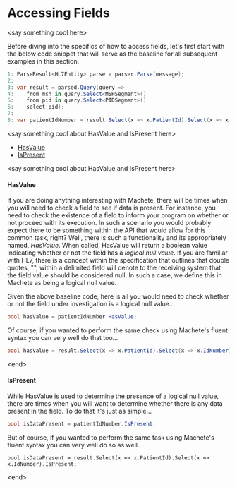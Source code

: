# Accessing Fields

&lt;say something cool here&gt;

Before diving into the specifics of how to access fields, let's first start with the below code snippet that will serve as the baseline for all subsequent examples in this section.

```csharp
1: ParseResult<HL7Entity> parse = parser.Parse(message);
2: 
3: var result = parsed.Query(query =>
4:    from msh in query.Select<MSHSegment>()
5:    from pid in query.Select<PIDSegment>()
6:    select pid);
7:
8: var patientIdNumber = result.Select(x => x.PatientId).Select(x => x.IdNumber);
```

&lt;say something cool about HasValue and IsPresent here&gt;

* [HasValue](#hasvalue)
* [IsPresent](#ispresent)

&lt;say something cool about HasValue and IsPresent here&gt;

#### HasValue

If you are doing anything interesting with Machete, there will be times when you will need to check a field to see if data is present. For instance, you need to check the existence of a field to inform your program on whether or not proceed with its execution. In such a scenario you would probably expect there to be something within the API that would allow for this common task, right? Well, there is such a functionality and its appropriately named, _HasValue_. When called, HasValue will return a boolean value indicating whether or not the field has a _logical null value_. If you are familiar with HL7, there is a concept within the specification that outlines that double quotes, "", within a delimited field will denote to the receiving system that the field value should be considered null. In such a case, we define this in Machete as being a logical null value.

Given the above baseline code, here is all you would need to check whether or not the field under investigation is a logical null value...

```csharp
bool hasValue = patientIdNumber.HasValue;
```

Of course, if you wanted to perform the same check using Machete's fluent syntax you can very well do that too...

```csharp
bool hasValue = result.Select(x => x.PatientId).Select(x => x.IdNumber).HasValue;
```

&lt;end&gt;

#### IsPresent

While HasValue is used to determine the presence of a logical null value, there are times when you will want to determine whether there is any data present in the field. To do that it's just as simple...

```csharp
bool isDataPresent = patientIdNumber.IsPresent;
```

But of course, if you wanted to perform the same task using Machete's fluent syntax you can very well do so as well...

```
bool isDataPresent = result.Select(x => x.PatientId).Select(x => x.IdNumber).IsPresent;
```

&lt;end&gt;

